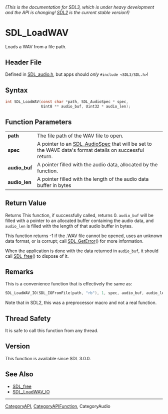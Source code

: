 ###### (This is the documentation for SDL3, which is under heavy development and the API is changing! [SDL2](https://wiki.libsdl.org/SDL2/) is the current stable version!)
# SDL_LoadWAV

Loads a WAV from a file path.

## Header File

Defined in [SDL_audio.h](https://github.com/libsdl-org/SDL/blob/main/include/SDL3/SDL_audio.h), but apps should _only_ `#include <SDL3/SDL.h>`!

## Syntax

```c
int SDL_LoadWAV(const char *path, SDL_AudioSpec * spec,
                Uint8 ** audio_buf, Uint32 * audio_len);

```

## Function Parameters

|                   |                                                                                                                         |
| ----------------- | ----------------------------------------------------------------------------------------------------------------------- |
| **path**          | The file path of the WAV file to open.                                                                                  |
| **spec**          | A pointer to an [SDL_AudioSpec](SDL_AudioSpec) that will be set to the WAVE data's format details on successful return. |
| **audio_buf**     | A pointer filled with the audio data, allocated by the function.                                                        |
| **audio_len**     | A pointer filled with the length of the audio data buffer in bytes                                                      |

## Return Value

Returns This function, if successfully called, returns 0. `audio_buf` will
be filled with a pointer to an allocated buffer containing the audio data,
and `audio_len` is filled with the length of that audio buffer in bytes.

This function returns -1 if the .WAV file cannot be opened, uses an unknown
data format, or is corrupt; call [SDL_GetError](SDL_GetError)() for more
information.

When the application is done with the data returned in `audio_buf`, it
should call [SDL_free](SDL_free)() to dispose of it.

## Remarks

This is a convenience function that is effectively the same as:

```c
SDL_LoadWAV_IO(SDL_IOFromFile(path, "rb"), 1, spec, audio_buf, audio_len);
```

Note that in SDL2, this was a preprocessor macro and not a real function.

## Thread Safety

It is safe to call this function from any thread.

## Version

This function is available since SDL 3.0.0.

## See Also

* [SDL_free](SDL_free)
* [SDL_LoadWAV_IO](SDL_LoadWAV_IO)

----
[CategoryAPI](CategoryAPI), [CategoryAPIFunction](CategoryAPIFunction), CategoryAudio


